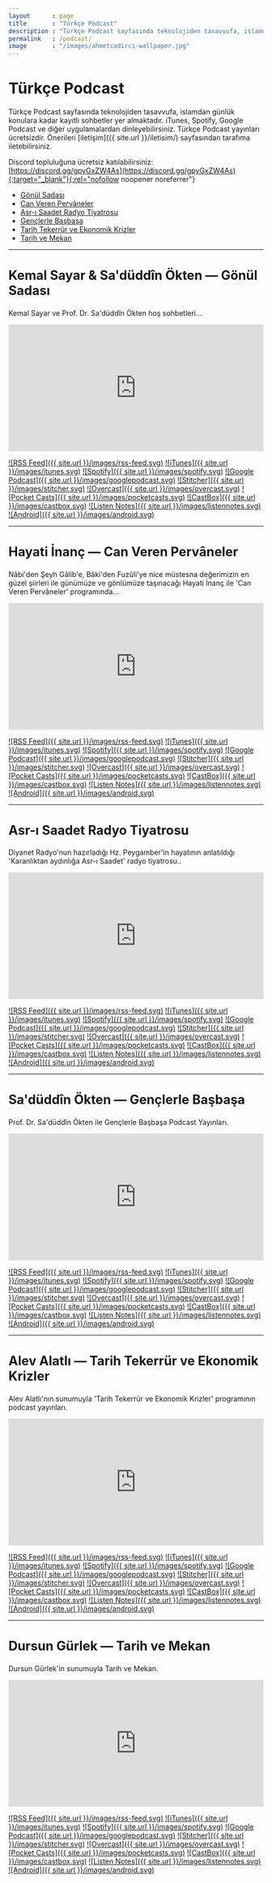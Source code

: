 ```yaml
---
layout   	: page
title    	: "Türkçe Podcast"
description	: "Türkçe Podcast sayfasında teknolojiden tasavvufa, islamdan günlük konulara kadar kayıtlı sohbetler yer almaktadır."
permalink	: /podcast/
image    	: "/images/ahmetcadirci-wallpaper.jpg"
---
```


<h1 style="font-size: 30px">Türkçe Podcast</h1>

Türkçe Podcast sayfasında teknolojiden tasavvufa, islamdan günlük konulara kadar kayıtlı sohbetler yer almaktadır. iTunes, Spotify, Google Podcast ve diğer uygulamalardan dinleyebilirsiniz. Türkçe Podcast yayınları ücretsizdir. Önerileri [iletişim]({{ site.url }}/iletisim/) sayfasından tarafıma iletebilirsiniz. 

Discord topluluğuna ücretsiz katılabilirsiniz: [https://discord.gg/gpyGxZW4As](https://discord.gg/gpyGxZW4As){:target="_blank"}{:rel="nofollow noopener noreferrer"}

* [Gönül Sadası](#gonul-sadasi)
* [Can Veren Pervâneler](#can-veren-pervaneler)
* [Asr-ı Saadet Radyo Tiyatrosu](#asri-saadet-radyo-tiyatrosu)
* [Gençlerle Başbaşa](#genclerle-basbasa)
* [Tarih Tekerrür ve Ekonomik Krizler](#tarih-tekerrur-ve-ekonomik-krizler)
* [Tarih ve Mekan](#tarih-ve-mekan)

---

<h2 style="font-size: 25px" id="gonul-sadasi">Kemal Sayar & Sa'düddîn Ökten — Gönül Sadası</h2>

Kemal Sayar ve Prof. Dr. Sa'düddîn Ökten hoş sohbetleri...

<iframe loading="lazy" allow="encrypted-media" allowtransparency="true" frameborder="0" height="250" src="https://open.spotify.com/embed-podcast/show/1QvUyU8mkAOqMuzhVjrhdD" width="100%"></iframe>

[![RSS Feed]({{ site.url }}/images/rss-feed.svg)](https://ahmetcadirci.com.tr/podcast/gonul-sadasi.xml)
[![iTunes]({{ site.url }}/images/itunes.svg)](https://apple.co/2FLkB7g)
[![Spotify]({{ site.url }}/images/spotify.svg)](https://spoti.fi/2U7SsQL)
[![Google Podcast]({{ site.url }}/images/googlepodcast.svg)](https://bit.ly/2SxmDRQ)
[![Stitcher]({{ site.url }}/images/stitcher.svg)](https://bit.ly/2yrDesJ)
[![Overcast]({{ site.url }}/images/overcast.svg)](https://bit.ly/2Ybkqx5)
[![Pocket Casts]({{ site.url }}/images/pocketcasts.svg)](https://bit.ly/2JWYBZt)
[![CastBox]({{ site.url }}/images/castbox.svg)](https://bit.ly/2YkVhej)
[![Listen Notes]({{ site.url }}/images/listennotes.svg)](https://bit.ly/2Yu4tRY)
[![Android]({{ site.url }}/images/android.svg)](https://www.subscribeonandroid.com/ahmetcadirci.com.tr/podcast/gonul-sadasi.xml)

---

<h2 style="font-size: 25px" id="can-veren-pervaneler">Hayati İnanç — Can Veren Pervâneler</h2>

Nâbi'den Şeyh Gâlib'e, Bâki'den Fuzûli'ye nice müstesna değerimizin en güzel şiirleri ile günümüze ve gönlümüze taşınacağı Hayati İnanç ile 'Can Veren Pervâneler' programında...

<iframe loading="lazy" allow="encrypted-media" allowtransparency="true" frameborder="0" height="250" src="https://open.spotify.com/embed-podcast/show/3Tkx12h6lJr9GyeUdKaKtE" width="100%"></iframe>

[![RSS Feed]({{ site.url }}/images/rss-feed.svg)](https://ahmetcadirci.com.tr/podcast/can-veren-pervaneler.xml)
[![iTunes]({{ site.url }}/images/itunes.svg)](https://apple.co/2CS9nMr)
[![Spotify]({{ site.url }}/images/spotify.svg)](https://spoti.fi/2JT3JzG)
[![Google Podcast]({{ site.url }}/images/googlepodcast.svg)](https://bit.ly/35WMCFc)
[![Stitcher]({{ site.url }}/images/stitcher.svg)](https://bit.ly/32VuclC)
[![Overcast]({{ site.url }}/images/overcast.svg)](https://bit.ly/2SJiKFa)
[![Pocket Casts]({{ site.url }}/images/pocketcasts.svg)](https://bit.ly/2Mi2f1l)
[![CastBox]({{ site.url }}/images/castbox.svg)](https://bit.ly/2LIVKVZ)
[![Listen Notes]({{ site.url }}/images/listennotes.svg)](https://bit.ly/312jkRk)
[![Android]({{ site.url }}/images/android.svg)](https://www.subscribeonandroid.com/ahmetcadirci.com.tr/podcast/can-veren-pervaneler.xml)

---

<h2 style="font-size: 25px" id="asri-saadet-radyo-tiyatrosu">Asr-ı Saadet Radyo Tiyatrosu</h2>

Diyanet Radyo'nun hazırladığı Hz. Peygamber'in hayatının anlatıldığı 'Karanlıktan aydınlığa Asr-ı Saadet' radyo tiyatrosu..

<iframe loading="lazy" allow="encrypted-media" allowtransparency="true" frameborder="0" height="250" src="https://open.spotify.com/embed-podcast/show/63SdFXc07p95KsP9D0Ur3f" width="100%"></iframe>

[![RSS Feed]({{ site.url }}/images/rss-feed.svg)](https://ahmetcadirci.com.tr/podcast/asri-saadet-radyo-tiyatrosu.xml)
[![iTunes]({{ site.url }}/images/itunes.svg)](https://apple.co/3htCcT3)
[![Spotify]({{ site.url }}/images/spotify.svg)](https://spoti.fi/3wjrdAS)
[![Google Podcast]({{ site.url }}/images/googlepodcast.svg)]()
[![Stitcher]({{ site.url }}/images/stitcher.svg)](https://bit.ly/3qKmMOl)
[![Overcast]({{ site.url }}/images/overcast.svg)]()
[![Pocket Casts]({{ site.url }}/images/pocketcasts.svg)]()
[![CastBox]({{ site.url }}/images/castbox.svg)]()
[![Listen Notes]({{ site.url }}/images/listennotes.svg)]()
[![Android]({{ site.url }}/images/android.svg)](https://www.subscribeonandroid.com/ahmetcadirci.com.tr/podcast/asri-saadet-radyo-tiyatrosu.xml)

---

<h2 style="font-size: 25px" id="genclerle-basbasa">Sa'düddîn Ökten — Gençlerle Başbaşa</h2>

Prof. Dr. Sa'düddîn Ökten ile Gençlerle Başbaşa Podcast Yayınları.

<iframe loading="lazy" allow="encrypted-media" allowtransparency="true" frameborder="0" height="250" src="https://open.spotify.com/embed-podcast/show/1h8jqZMNM4U7C78KWbjKVk" width="100%"></iframe>

[![RSS Feed]({{ site.url }}/images/rss-feed.svg)](https://ahmetcadirci.com.tr/podcast/genclerle-basbasa.xml)
[![iTunes]({{ site.url }}/images/itunes.svg)](https://apple.co/2uQ0U8g)
[![Spotify]({{ site.url }}/images/spotify.svg)](https://spoti.fi/2ZuxwBB)
[![Google Podcast]({{ site.url }}/images/googlepodcast.svg)](https://bit.ly/2XlMlcn)
[![Stitcher]({{ site.url }}/images/stitcher.svg)](https://bit.ly/32WNjLW)
[![Overcast]({{ site.url }}/images/overcast.svg)](https://bit.ly/2YoVOfx)
[![Pocket Casts]({{ site.url }}/images/pocketcasts.svg)](https://bit.ly/2Y96TGb)
[![CastBox]({{ site.url }}/images/castbox.svg)](https://bit.ly/30ZlaCc)
[![Listen Notes]({{ site.url }}/images/listennotes.svg)](https://bit.ly/318u3d1)
[![Android]({{ site.url }}/images/android.svg)](https://www.subscribeonandroid.com/ahmetcadirci.com.tr/podcast/genclerle-basbasa.xml)

---

<h2 style="font-size: 25px" id="tarih-tekerrur-ve-ekonomik-krizler">Alev Alatlı — Tarih Tekerrür ve Ekonomik Krizler</h2>

Alev Alatlı'nın sunumuyla 'Tarih Tekerrür ve Ekonomik Krizler' programının podcast yayınları.

<iframe loading="lazy" allow="encrypted-media" allowtransparency="true" frameborder="0" height="250" src="https://open.spotify.com/embed-podcast/show/4xT2cVVBvu7kPmUPmbfc5S" width="100%"></iframe>

[![RSS Feed]({{ site.url }}/images/rss-feed.svg)](https://ahmetcadirci.com.tr/podcast/tarih-tekerrur-ve-ekonomik-krizler.xml)
[![iTunes]({{ site.url }}/images/itunes.svg)](https://apple.co/2Lf6g6g)
[![Spotify]({{ site.url }}/images/spotify.svg)](https://spoti.fi/31OSqgS)
[![Google Podcast]({{ site.url }}/images/googlepodcast.svg)](https://bit.ly/3w2NXVv)
[![Stitcher]({{ site.url }}/images/stitcher.svg)](https://bit.ly/2OhDhlh)
[![Overcast]({{ site.url }}/images/overcast.svg)](https://bit.ly/2JTK4gV)
[![Pocket Casts]({{ site.url }}/images/pocketcasts.svg)](https://bit.ly/2Ze4xT5)
[![CastBox]({{ site.url }}/images/castbox.svg)](https://bit.ly/2SJj4U9)
[![Listen Notes]({{ site.url }}/images/listennotes.svg)](https://bit.ly/2LKDICO)
[![Android]({{ site.url }}/images/android.svg)](https://www.subscribeonandroid.com/ahmetcadirci.com.tr/podcast/tarih-tekerrur-ve-ekonomik-krizler.xml)

---

<h2 style="font-size: 25px" id="tarih-ve-mekan">Dursun Gürlek — Tarih ve Mekan</h2>

Dursun Gürlek'in sunumuyla Tarih ve Mekan.

<iframe loading="lazy" allow="encrypted-media" allowtransparency="true" frameborder="0" height="250" src="https://open.spotify.com/embed-podcast/show/4zCsahlmZY5a7YN92CWk5F" width="100%"></iframe>

[![RSS Feed]({{ site.url }}/images/rss-feed.svg)](https://ahmetcadirci.com.tr/podcast/tarih-ve-mekan.xml)
[![iTunes]({{ site.url }}/images/itunes.svg)](https://apple.co/2IKXb3u)
[![Spotify]({{ site.url }}/images/spotify.svg)](https://spoti.fi/2Ky50vm)
[![Google Podcast]({{ site.url }}/images/googlepodcast.svg)](https://bit.ly/3x2rvxd)
[![Stitcher]({{ site.url }}/images/stitcher.svg)](https://bit.ly/2YackEU)
[![Overcast]({{ site.url }}/images/overcast.svg)](https://bit.ly/2JTIUC5)
[![Pocket Casts]({{ site.url }}/images/pocketcasts.svg)](https://bit.ly/2GA6rpM)
[![CastBox]({{ site.url }}/images/castbox.svg)](https://bit.ly/2YaeK6s)
[![Listen Notes]({{ site.url }}/images/listennotes.svg)](https://bit.ly/32U9C59)
[![Android]({{ site.url }}/images/android.svg)](https://www.subscribeonandroid.com/ahmetcadirci.com.tr/podcast/tarih-ve-mekan.xml)

<style>
.post-content img {
    margin-bottom: 10px;
}
</style>